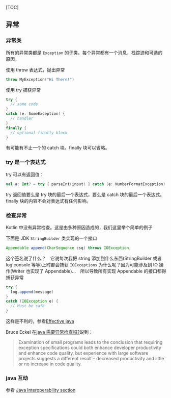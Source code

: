 [TOC]

## 异常

### 异常类
所有的异常类都是 `Exception` 的子类。每个异常都有一个消息，栈踪迹和可选的原因。

使用 throw 表达式，抛出异常

```kotlin
throw MyException("Hi There!")
```
使用 try 捕获异常

```kotlin
try {
  // some code
}
catch (e: SomeException) {
  // handler
}
finally {
  // optional finally block
}
```

有可能有不止一个的 catch 块。finally 块可以省略。

### try 是一个表达式
try 可以有返回值：

```kotlin
val a: Int? = try { parseInt(input) } catch (e: NumberFormatException) { null }
```

try 返回值要么是 try 块的最后一个表达式，要么是 catch 块的最后一个表达式。finally 块的内容不会对表达式有任何影响。

### 检查异常
Kotlin 中没有异常检查。这是由多种原因造成的，我们这里举个简单的例子

下面是 JDK `StringBuilder` 类实现的一个接口

```java
Appendable append(CharSequence csq) throws IOException;
```

这个签名说了什么？　它说每次我把 string 添加到什么东西(StringBuilder 或者 log console 等等)上时都会捕获 `IOExceptions` 为什么呢？因为可能涉及到 IO 操作(Writer 也实现了 Appendable)...　所以导致所有实现 Appendable 的接口都得捕获异常

```java
try {
  log.append(message)
}
catch (IOException e) {
  // Must be safe
}
```

这样是不利的，参看[Effective java ](http://www.oracle.com/technetwork/java/effectivejava-136174.html)

Bruce Eckel 在[java 需要异常检查吗?](http://www.mindview.net/Etc/Discussions/CheckedExceptions)说到：

> Examination of small programs leads to the conclusion that requiring exception specifications could both enhance developer productivity and enhance code quality, but experience with large software projects suggests a different result – decreased productivity and little or no increase in code quality.

### java 互动
参看 [Java Interoperability section](http://kotlinlang.org/docs/reference/java-interop.html)
